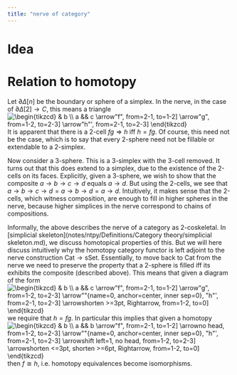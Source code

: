 ```yaml
---
title: "nerve of category"
---
```


# Idea

# Relation to homotopy
Let $\partial\Delta[n]$ be the boundary or sphere of a simplex. In the nerve, in the case of $\partial\Delta[2]\to C$, this means a triangle
<img align="center" src="https://i.upmath.me/svg/%5Cbegin%7Btikzcd%7D%0A%09%26%20b%20%5C%5C%0A%09a%20%26%26%20c%0A%09%5Carrow%5B%22f%22%2C%20from%3D2-1%2C%20to%3D1-2%5D%0A%09%5Carrow%5B%22g%22%2C%20from%3D1-2%2C%20to%3D2-3%5D%0A%09%5Carrow%5B%22h%22'%2C%20from%3D2-1%2C%20to%3D2-3%5D%0A%5Cend%7Btikzcd%7D" alt="\begin{tikzcd}
	&amp; b \\
	a &amp;&amp; c
	\arrow&quot;f&quot;, from=2-1, to=1-2]
	\arrow&quot;g&quot;, from=1-2, to=2-3]
	\arrow&quot;h&quot;', from=2-1, to=2-3]
\end{tikzcd}" />
It is apparent that there is a 2-cell $fg\Rightarrow h$ iff $h=fg$. Of course, this need not be the case, which is to say that every 2-sphere need not be fillable or extendable to a 2-simplex.

Now consider a 3-sphere. This is a 3-simplex with the 3-cell removed. It turns out that this does extend to a simplex, due to the existence of the 2-cells on its faces. Explicitly, given a 3-sphere, we wish to show that the composite $a\to b\to c\to d$ equals $a\to d$. But using the 2-cells, we see that $a\to b\to c\to d = a\to b\to d=a\to d$. Intuitively, it makes sense that the 2-cells, which witness composition, are enough to fill in higher spheres in the nerve, because higher simplices in the nerve correspond to chains of compositions.

Informally, the above describes the nerve of a category as 2-coskeletal. In [simplicial skeleton](notes/ntpy/Definitions/Category theory/simplicial skeleton.md), we discuss homotopical properties of this. But we will here discuss intuitively why the homotopy category functor is left adjoint to the nerve construction $\text{Cat}\to\text{sSet}$. Essentially, to move back to $\text{Cat}$ from the nerve we need to preserve the property that a 2-sphere is filled iff its exhibits the composite (described above). This means that given a diagram of the form 
<img align="center" src="https://i.upmath.me/svg/%5Cbegin%7Btikzcd%7D%0A%09%26%20b%20%5C%5C%0A%09a%20%26%26%20c%0A%09%5Carrow%5B%22f%22%2C%20from%3D2-1%2C%20to%3D1-2%5D%0A%09%5Carrow%5B%22g%22%2C%20from%3D1-2%2C%20to%3D2-3%5D%0A%09%5Carrow%5B%22%22%7Bname%3D0%2C%20anchor%3Dcenter%2C%20inner%20sep%3D0%7D%2C%20%22h%22'%2C%20from%3D2-1%2C%20to%3D2-3%5D%0A%09%5Carrow%5Bshorten%20%3E%3D3pt%2C%20Rightarrow%2C%20from%3D1-2%2C%20to%3D0%5D%0A%5Cend%7Btikzcd%7D" alt="\begin{tikzcd}
	&amp; b \\
	a &amp;&amp; c
	\arrow&quot;f&quot;, from=2-1, to=1-2]
	\arrow&quot;g&quot;, from=1-2, to=2-3]
	\arrow&quot;&quot;{name=0, anchor=center, inner sep=0}, &quot;h&quot;', from=2-1, to=2-3]
	\arrowshorten &gt;=3pt, Rightarrow, from=1-2, to=0]
\end{tikzcd}" />
we require that $h=fg$. In particular this implies that given a homotopy
<img align="center" src="https://i.upmath.me/svg/%5Cbegin%7Btikzcd%7D%0A%09%26%20b%20%5C%5C%0A%09a%20%26%26%20b%0A%09%5Carrow%5B%22f%22%2C%20from%3D2-1%2C%20to%3D1-2%5D%0A%09%5Carrow%5Bno%20head%2C%20from%3D1-2%2C%20to%3D2-3%5D%0A%09%5Carrow%5B%22%22%7Bname%3D0%2C%20anchor%3Dcenter%2C%20inner%20sep%3D0%7D%2C%20%22h%22'%2C%20from%3D2-1%2C%20to%3D2-3%5D%0A%09%5Carrow%5Bshift%20left%3D1%2C%20no%20head%2C%20from%3D1-2%2C%20to%3D2-3%5D%0A%09%5Carrow%5Bshorten%20%3C%3D3pt%2C%20shorten%20%3E%3D6pt%2C%20Rightarrow%2C%20from%3D1-2%2C%20to%3D0%5D%0A%5Cend%7Btikzcd%7D" alt="\begin{tikzcd}
	&amp; b \\
	a &amp;&amp; b
	\arrow&quot;f&quot;, from=2-1, to=1-2]
	\arrowno head, from=1-2, to=2-3]
	\arrow&quot;&quot;{name=0, anchor=center, inner sep=0}, &quot;h&quot;', from=2-1, to=2-3]
	\arrowshift left=1, no head, from=1-2, to=2-3]
	\arrowshorten &lt;=3pt, shorten &gt;=6pt, Rightarrow, from=1-2, to=0]
\end{tikzcd}" />
then $f\cong h$, i.e. homotopy equivalences become isomorphisms.

